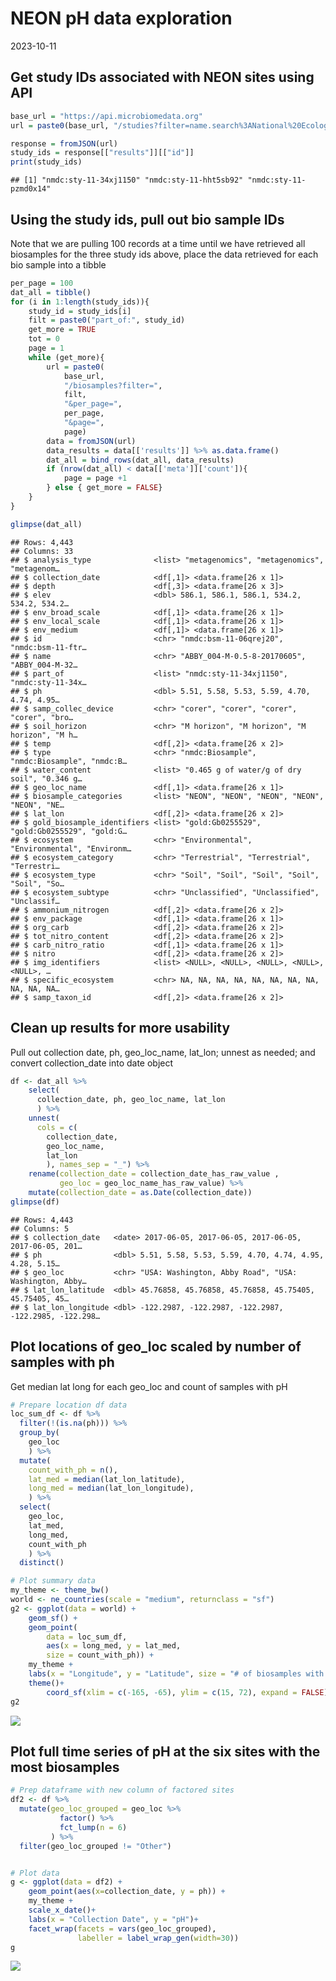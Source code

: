 NEON pH data exploration
================
2023-10-11

## Get study IDs associated with NEON sites using API

``` r
base_url = "https://api.microbiomedata.org"
url = paste0(base_url, "/studies?filter=name.search%3ANational%20Ecological%20Observatory%20Network&per_page=50")

response = fromJSON(url)
study_ids = response[["results"]][["id"]]
print(study_ids)
```

    ## [1] "nmdc:sty-11-34xj1150" "nmdc:sty-11-hht5sb92" "nmdc:sty-11-pzmd0x14"

## Using the study ids, pull out bio sample IDs

Note that we are pulling 100 records at a time until we have retrieved
all biosamples for the three study ids above, place the data retrieved
for each bio sample into a tibble

``` r
per_page = 100
dat_all = tibble()
for (i in 1:length(study_ids)){
    study_id = study_ids[i]
    filt = paste0("part_of:", study_id)
    get_more = TRUE
    tot = 0
    page = 1
    while (get_more){
        url = paste0(
            base_url, 
            "/biosamples?filter=", 
            filt,
            "&per_page=",
            per_page,
            "&page=",
            page)
        data = fromJSON(url)
        data_results = data[['results']] %>% as.data.frame()
        dat_all = bind_rows(dat_all, data_results)
        if (nrow(dat_all) < data[['meta']]['count']){
            page = page +1
        } else { get_more = FALSE}
    }
}

glimpse(dat_all)
```

    ## Rows: 4,443
    ## Columns: 33
    ## $ analysis_type              <list> "metagenomics", "metagenomics", "metagenom…
    ## $ collection_date            <df[,1]> <data.frame[26 x 1]>
    ## $ depth                      <df[,3]> <data.frame[26 x 3]>
    ## $ elev                       <dbl> 586.1, 586.1, 586.1, 534.2, 534.2, 534.2…
    ## $ env_broad_scale            <df[,1]> <data.frame[26 x 1]>
    ## $ env_local_scale            <df[,1]> <data.frame[26 x 1]>
    ## $ env_medium                 <df[,1]> <data.frame[26 x 1]>
    ## $ id                         <chr> "nmdc:bsm-11-06qrej20", "nmdc:bsm-11-ftr…
    ## $ name                       <chr> "ABBY_004-M-0.5-8-20170605", "ABBY_004-M-32…
    ## $ part_of                    <list> "nmdc:sty-11-34xj1150", "nmdc:sty-11-34x…
    ## $ ph                         <dbl> 5.51, 5.58, 5.53, 5.59, 4.70, 4.74, 4.95…
    ## $ samp_collec_device         <chr> "corer", "corer", "corer", "corer", "bro…
    ## $ soil_horizon               <chr> "M horizon", "M horizon", "M horizon", "M h…
    ## $ temp                       <df[,2]> <data.frame[26 x 2]>
    ## $ type                       <chr> "nmdc:Biosample", "nmdc:Biosample", "nmdc:B…
    ## $ water_content              <list> "0.465 g of water/g of dry soil", "0.346 g…
    ## $ geo_loc_name               <df[,1]> <data.frame[26 x 1]>
    ## $ biosample_categories       <list> "NEON", "NEON", "NEON", "NEON", "NEON", "NE…
    ## $ lat_lon                    <df[,2]> <data.frame[26 x 2]>
    ## $ gold_biosample_identifiers <list> "gold:Gb0255529", "gold:Gb0255529", "gold:G…
    ## $ ecosystem                  <chr> "Environmental", "Environmental", "Environm…
    ## $ ecosystem_category         <chr> "Terrestrial", "Terrestrial", "Terrestri…
    ## $ ecosystem_type             <chr> "Soil", "Soil", "Soil", "Soil", "Soil", "So…
    ## $ ecosystem_subtype          <chr> "Unclassified", "Unclassified", "Unclassif…
    ## $ ammonium_nitrogen          <df[,2]> <data.frame[26 x 2]>
    ## $ env_package                <df[,1]> <data.frame[26 x 1]>
    ## $ org_carb                   <df[,2]> <data.frame[26 x 2]>
    ## $ tot_nitro_content          <df[,2]> <data.frame[26 x 2]>
    ## $ carb_nitro_ratio           <df[,1]> <data.frame[26 x 1]>
    ## $ nitro                      <df[,2]> <data.frame[26 x 2]>
    ## $ img_identifiers            <list> <NULL>, <NULL>, <NULL>, <NULL>, <NULL>, …
    ## $ specific_ecosystem         <chr> NA, NA, NA, NA, NA, NA, NA, NA, NA, NA, NA…
    ## $ samp_taxon_id              <df[,2]> <data.frame[26 x 2]>

## Clean up results for more usability

Pull out collection date, ph, geo_loc_name, lat_lon; unnest as needed;
and convert collection_date into date object

``` r
df <- dat_all %>%
    select(
      collection_date, ph, geo_loc_name, lat_lon
      ) %>%
    unnest(
      cols = c(
        collection_date, 
        geo_loc_name,
        lat_lon
        ), names_sep = "_") %>%
    rename(collection_date = collection_date_has_raw_value ,
           geo_loc = geo_loc_name_has_raw_value) %>%
    mutate(collection_date = as.Date(collection_date))
glimpse(df)
```

    ## Rows: 4,443
    ## Columns: 5
    ## $ collection_date   <date> 2017-06-05, 2017-06-05, 2017-06-05, 2017-06-05, 201…
    ## $ ph                <dbl> 5.51, 5.58, 5.53, 5.59, 4.70, 4.74, 4.95, 4.28, 5.15…
    ## $ geo_loc           <chr> "USA: Washington, Abby Road", "USA: Washington, Abby…
    ## $ lat_lon_latitude  <dbl> 45.76858, 45.76858, 45.76858, 45.75405, 45.75405, 45…
    ## $ lat_lon_longitude <dbl> -122.2987, -122.2987, -122.2987, -122.2985, -122.298…

## Plot locations of geo_loc scaled by number of samples with ph

Get median lat long for each geo_loc and count of samples with pH

``` r
# Prepare location df data
loc_sum_df <- df %>%
  filter(!(is.na(ph))) %>%
  group_by(
    geo_loc
    ) %>%
  mutate(
    count_with_ph = n(),
    lat_med = median(lat_lon_latitude),
    long_med = median(lat_lon_longitude),
    ) %>%
  select(
    geo_loc, 
    lat_med,
    long_med,
    count_with_ph
    ) %>%
  distinct()

# Plot summary data
my_theme <- theme_bw()
world <- ne_countries(scale = "medium", returnclass = "sf")
g2 <- ggplot(data = world) +
    geom_sf() +
    geom_point(
        data = loc_sum_df, 
        aes(x = long_med, y = lat_med, 
        size = count_with_ph)) +
    my_theme +
    labs(x = "Longitude", y = "Latitude", size = "# of biosamples with \n pH measurements")+
    theme()+
        coord_sf(xlim = c(-165, -65), ylim = c(15, 72), expand = FALSE)
g2
```

![](NEON_data_exploration_files/figure-gfm/unnamed-chunk-4-1.png)<!-- -->

## Plot full time series of pH at the six sites with the most biosamples

``` r
# Prep dataframe with new column of factored sites
df2 <- df %>%
  mutate(geo_loc_grouped = geo_loc %>% 
           factor() %>% 
           fct_lump(n = 6)
         ) %>%
  filter(geo_loc_grouped != "Other")


# Plot data
g <- ggplot(data = df2) +
    geom_point(aes(x=collection_date, y = ph)) +
    my_theme +
    scale_x_date()+
    labs(x = "Collection Date", y = "pH")+
    facet_wrap(facets = vars(geo_loc_grouped),
               labeller = label_wrap_gen(width=30)) 
g
```

![](NEON_data_exploration_files/figure-gfm/unnamed-chunk-5-1.png)<!-- -->
